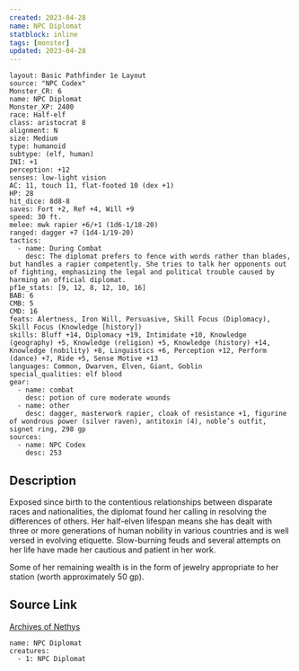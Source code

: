 ```yaml
---
created: 2023-04-28
name: NPC Diplomat
statblock: inline
tags: [monster]
updated: 2023-04-28
---
```

```statblock
layout: Basic Pathfinder 1e Layout
source: "NPC Codex"
Monster_CR: 6
name: NPC Diplomat
Monster_XP: 2400
race: Half-elf
class: aristocrat 8
alignment: N
size: Medium
type: humanoid
subtype: (elf, human)
INI: +1
perception: +12
senses: low-light vision
AC: 11, touch 11, flat-footed 10 (dex +1)
HP: 28
hit_dice: 8d8-8
saves: Fort +2, Ref +4, Will +9
speed: 30 ft.
melee: mwk rapier +6/+1 (1d6-1/18-20)
ranged: dagger +7 (1d4-1/19-20)
tactics:
  - name: During Combat
    desc: The diplomat prefers to fence with words rather than blades, but handles a rapier competently. She tries to talk her opponents out of fighting, emphasizing the legal and political trouble caused by harming an official diplomat.
pf1e_stats: [9, 12, 8, 12, 10, 16]
BAB: 6
CMB: 5
CMD: 16
feats: Alertness, Iron Will, Persuasive, Skill Focus (Diplomacy), Skill Focus (Knowledge [history])
skills: Bluff +14, Diplomacy +19, Intimidate +10, Knowledge (geography) +5, Knowledge (religion) +5, Knowledge (history) +14, Knowledge (nobility) +8, Linguistics +6, Perception +12, Perform (dance) +7, Ride +5, Sense Motive +13
languages: Common, Dwarven, Elven, Giant, Goblin
special_qualities: elf blood
gear:
  - name: combat
    desc: potion of cure moderate wounds
  - name: other
    desc: dagger, masterwork rapier, cloak of resistance +1, figurine of wondrous power (silver raven), antitoxin (4), noble’s outfit, signet ring, 298 gp
sources:
  - name: NPC Codex
    desc: 253
```
## Description
Exposed since birth to the contentious relationships between disparate races and nationalities, the diplomat found her calling in resolving the differences of others. Her half-elven lifespan means she has dealt with three or more generations of human nobility in various countries and is well versed in evolving etiquette. Slow-burning feuds and several attempts on her life have made her cautious and patient in her work.

Some of her remaining wealth is in the form of jewelry appropriate to her station (worth approximately 50 gp).
## Source Link
[Archives of Nethys](https://aonprd.com/NPCDisplay.aspx?ItemName=Diplomat)
```encounter-table
name: NPC Diplomat
creatures:
  - 1: NPC Diplomat
```
